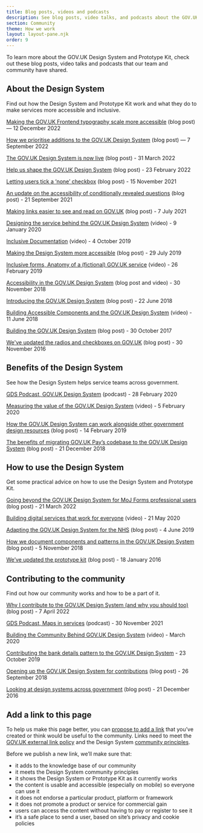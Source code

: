 ```yaml
---
title: Blog posts, videos and podcasts
description: See blog posts, video talks, and podcasts about the GOV.UK Design System and Prototype Kit
section: Community
theme: How we work
layout: layout-pane.njk
order: 9
---
```


To learn more about the GOV.UK Design System and Prototype Kit, check out these blog posts, video talks and podcasts that our team and community have shared.

## About the Design System

Find out how the Design System and Prototype Kit work and what they do to make services more accessible and inclusive.

[Making the GOV.UK Frontend typography scale more accessible](https://designnotes.blog.gov.uk/2022/12/12/making-the-gov-uk-frontend-typography-scale-more-accessible/) (blog post) — 12 December 2022

[How we prioritise additions to the GOV.UK Design System](https://designnotes.blog.gov.uk/2022/09/07/how-we-prioritise-additions-to-the-gov-uk-design-system/) (blog post) — 7 September 2022

[The GOV.UK Design System is now live](https://gds.blog.gov.uk/2022/03/31/the-gov-uk-design-system-is-now-live/) (blog post) - 31 March 2022

[Help us shape the GOV.UK Design System](https://designnotes.blog.gov.uk/2022/02/23/help-us-shape-the-gov-uk-design-system/) (blog post) - 23 February 2022

[Letting users tick a ‘none’ checkbox](https://designnotes.blog.gov.uk/2021/11/15/letting-users-tick-a-none-checkbox/) (blog post) - 15 November 2021

[An update on the accessibility of conditionally revealed questions](https://accessibility.blog.gov.uk/2021/09/21/an-update-on-the-accessibility-of-conditionally-revealed-questions/) (blog post) - 21 September 2021

[Making links easier to see and read on GOV.UK](https://designnotes.blog.gov.uk/2021/07/07/making-links-easier-to-see-and-read-on-gov-uk/) (blog post) - 7 July 2021

[Designing the service behind the GOV.UK Design System](https://www.youtube.com/watch?v=kOXt36nIVPQ) (video) - 9 January 2020

[Inclusive Documentation](https://www.youtube.com/watch?v=dZOf973QzmE) (video) - 4 October 2019

[Making the Design System more accessible](https://designnotes.blog.gov.uk/2019/07/29/weve-made-the-gov-uk-design-system-more-accessible/) (blog post) - 29 July 2019

[Inclusive forms, Anatomy of a (fictional) GOV.UK service](https://www.youtube.com/watch?v=JHaLzm-FGsc) (video) - 26 February 2019

[Accessibility in the GOV.UK Design System](https://nickcolley.co.uk/2018/11/16/accessibility-in-the-govuk-design-system/) (blog post and video) - 30 November 2018

[Introducing the GOV.UK Design System](https://gds.blog.gov.uk/2018/06/22/introducing-the-gov-uk-design-system/) (blog post) - 22 June 2018

[Building Accessible Components and the GOV.UK Design System](https://www.youtube.com/watch?v=wprWuTvhec4) (video) - 11 June 2018

[Building the GOV.UK Design System](https://gds.blog.gov.uk/2017/10/30/building-the-gov-uk-design-system/) (blog post) - 30 October 2017

[We've updated the radios and checkboxes on GOV.UK](https://designnotes.blog.gov.uk/2016/11/30/weve-updated-the-radios-and-checkboxes-on-gov-uk/) (blog post) - 30 November 2016

## Benefits of the Design System

See how the Design System helps service teams across government.

[GDS Podcast, GOV.UK Design System](https://gds.blog.gov.uk/2020/02/28/podcast-gov-uk-design-system/) (podcast) - 28 February 2020

[Measuring the value of the GOV.UK Design System](https://www.youtube.com/watch?v=eSkVtSEAe98) (video) - 5 February 2020

[How the GOV.UK Design System can work alongside other government design resources](https://designnotes.blog.gov.uk/2019/02/14/how-the-gov-uk-design-system-can-work-alongside-other-government-design-resources/) (blog post) - 14 February 2019

[The benefits of migrating GOV.UK Pay’s codebase to the GOV.UK Design System](https://technology.blog.gov.uk/2018/12/21/the-benefits-of-migrating-gov-uk-pays-codebase-to-the-gov-uk-design-system/) (blog post) - 21 December 2018

## How to use the Design System

Get some practical advice on how to use the Design System and Prototype Kit.

[Going beyond the GOV.UK Design System for MoJ Forms professional users](https://designnotes.blog.gov.uk/2022/03/21/going-beyond-the-gov-uk-design-system-for-moj-forms-professional-users/) (blog post) - 21 March 2022

[Building digital services that work for everyone](https://www.youtube.com/watch?v=1cuZnBqQYKQ&feature=youtu.be) (video) - 21 May 2020

[Adapting the GOV.UK Design System for the NHS](https://gds.blog.gov.uk/2019/06/04/guest-post-adapting-the-gov-uk-design-system-for-the-nhs/) (blog post) - 4 June 2019

[How we document components and patterns in the GOV.UK Design System](https://designnotes.blog.gov.uk/2018/11/05/how-we-document-components-and-patterns-in-the-gov-uk-design-system/) (blog post) - 5 November 2018

[We’ve updated the prototype kit](https://designnotes.blog.gov.uk/2016/01/18/weve-updated-the-prototype-kit/) (blog post) - 18 January 2016

## Contributing to the community

Find out how our community works and how to be a part of it.

[Why I contribute to the GOV.UK Design System (and why you should too)](https://x-govuk.github.io/posts/contributing-to-govuk-design-system/) (blog post) - 7 April 2022

[GDS Podcast, Maps in services](https://gds.blog.gov.uk/2021/11/30/podcast-maps-in-services/) (podcast) - 30 November 2021

[Building the Community Behind GOV.UK Design System](https://www.youtube.com/watch?v=REAO9Uqx_ZE) (video) - March 2020

[Contributing the bank details pattern to the GOV.UK Design System](https://mojdigital.blog.gov.uk/2019/10/23/contributing-the-bank-details-pattern-to-the-gov-uk-design-system/) - 23 October 2019

[Opening up the GOV.UK Design System for contributions](https://designnotes.blog.gov.uk/2018/09/26/opening-up-the-gov-uk-design-system-for-contributions/) (blog post) - 26 September 2018

[Looking at design systems across government](https://designnotes.blog.gov.uk/2016/12/21/looking-at-design-systems-across-government/) (blog post) - 21 December 2016

## Add a link to this page

To help us make this page better, you can [propose to add a link](https://github.com/alphagov/govuk-design-system/edit/main/src/community/blogs-talks-podcasts/index.md) that you’ve created or think would be useful to the community. Links need to meet the [GOV.UK external link policy](https://www.gov.uk/guidance/content-design/links) and the Design System [community principles](/community/community-principles/).

Before we publish a new link, we’ll make sure that:

- it adds to the knowledge base of our community
- it meets the Design System community principles
- it shows the Design System or Prototype Kit as it currently works
- the content is usable and accessible (especially on mobile) so everyone can use it
- it does not endorse a particular product, platform or framework
- it does not promote a product or service for commercial gain
- users can access the content without having to pay or register to see it
- it’s a safe place to send a user, based on site’s privacy and cookie policies
